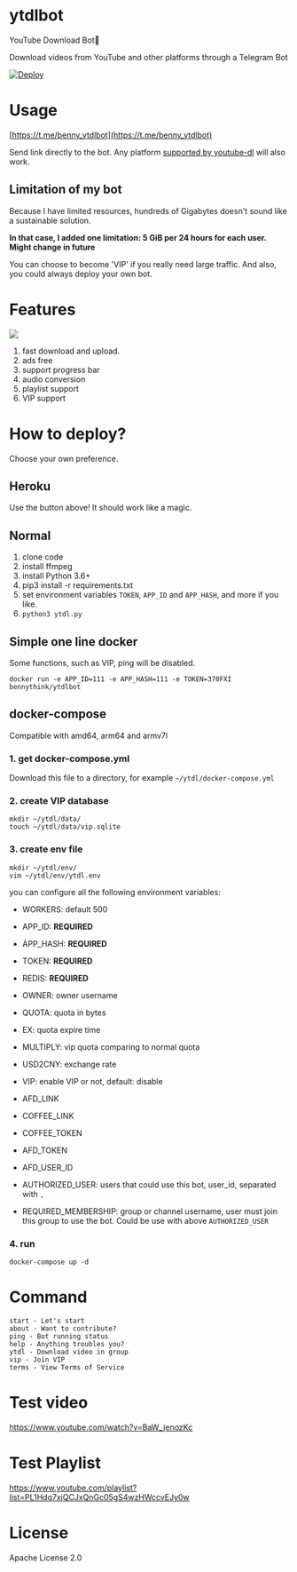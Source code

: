 # ytdlbot

YouTube Download Bot🚀

Download videos from YouTube and other platforms through a Telegram Bot

[![Deploy](https://www.herokucdn.com/deploy/button.svg)](https://heroku.com/deploy)

# Usage

[https://t.me/benny_ytdlbot](https://t.me/benny_ytdlbot)

Send link directly to the bot. Any
platform [supported by youtube-dl](https://ytdl-org.github.io/youtube-dl/supportedsites.html) will also work.

## Limitation of my bot

Because I have limited resources, hundreds of Gigabytes doesn't sound like a sustainable solution.

**In that case, I added one limitation: 5 GiB per 24 hours for each user. Might change in future**

You can choose to become 'VIP' if you really need large traffic. And also, you could always deploy your own bot.

# Features

![](assets/1.jpeg)

1. fast download and upload.
2. ads free
3. support progress bar
4. audio conversion
5. playlist support
6. VIP support

# How to deploy?

Choose your own preference.

## Heroku

Use the button above! It should work like a magic.

## Normal

1. clone code
2. install ffmpeg
3. install Python 3.6+
4. pip3 install -r requirements.txt
5. set environment variables `TOKEN`, `APP_ID` and `APP_HASH`, and more if you like.
6. `python3 ytdl.py`

## Simple one line docker

Some functions, such as VIP, ping will be disabled.

```shell
docker run -e APP_ID=111 -e APP_HASH=111 -e TOKEN=370FXI bennythink/ytdlbot
```

## docker-compose

Compatible with amd64, arm64 and armv7l

### 1. get docker-compose.yml

Download this file to a directory, for example `~/ytdl/docker-compose.yml`

### 2. create VIP database

```shell
mkdir ~/ytdl/data/
touch ~/ytdl/data/vip.sqlite
```

### 3. create env file

```shell
mkdir ~/ytdl/env/
vim ~/ytdl/env/ytdl.env
```

you can configure all the following environment variables:
* WORKERS: default 500
* APP_ID: **REQUIRED**
* APP_HASH: **REQUIRED**
* TOKEN: **REQUIRED**
* REDIS: **REQUIRED**

* OWNER: owner username
* QUOTA: quota in bytes
* EX: quota expire time
* MULTIPLY: vip quota comparing to normal quota
* USD2CNY: exchange rate
* VIP: enable VIP or not, default: disable
* AFD_LINK
* COFFEE_LINK
* COFFEE_TOKEN
* AFD_TOKEN
* AFD_USER_ID

* AUTHORIZED_USER: users that could use this bot, user_id, separated with `,`
* REQUIRED_MEMBERSHIP: group or channel username, user must join this group to use the bot. Could be use with above `AUTHORIZED_USER`


### 4. run

```
docker-compose up -d
```

# Command

```
start - Let's start
about - Want to contribute?
ping - Bot running status
help - Anything troubles you?
ytdl - Download video in group
vip - Join VIP
terms - View Terms of Service
```

# Test video

https://www.youtube.com/watch?v=BaW_jenozKc

# Test Playlist

https://www.youtube.com/playlist?list=PL1Hdq7xjQCJxQnGc05gS4wzHWccvEJy0w

# License

Apache License 2.0
